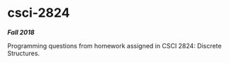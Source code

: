 # csci-2824
***Fall 2018***

Programming questions from homework assigned in CSCI 2824: Discrete Structures.

